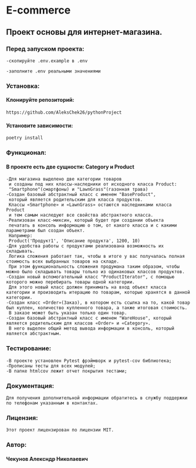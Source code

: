   # E-commerce
  
 ## Проект основы для интернет-магазина.

 ### Перед запуском проекта:

    -скопируйте .env.example в .env

    -заполните .env реальными значениями

 ### Установка:
 #### Клонируйте репозиторий:

    https://github.com/AleksChek26/pythonProject

 #### Установите зависимости:

    poetry install

 ### Функционал:
   #### В проекте есть две сущности: Category и Product 
    -Для магазина выделено две категории товаров 
     и созданы под них классы-наследники от исходного класса Product:
     "Smartphone"(смартфоны) и "LawnGrass"(газонная трава)
    -Создан базовый абстрактный класс с именем "BaseProduct",  
     который является родительским для класса продуктов.
     Классы «Smartphone» и «LawnGrass» остаются наследниками класса Product
     и тем самым наследуют все свойства абстрактного класса.
    -Реализован класс-миксин, который будет при создании объекта 
     печатать в консоль информацию о том, от какого класса и с какими параметрами был создан объект.
     Например:
     Product('Продукт1', 'Описание продукта', 1200, 10)
    -Для удобства работы с продуктами реализована возможность их складывать.  
     Логика сложения работает так, чтобы в итоге у вас получалась полная стоимость всех выбранных товаров на складе.
     При этом функциональность сложения продумана таким образом, чтобы можно было складывать товары только из одинаковых классов продуктов.
    -Создан новый вспомогательный класс "ProductIterator", с помощью которого можно перебирать товары одной категории. 
     Для этого новый класс должен принимать на вход объект класса категории и производить итерацию по товарам, которые хранятся в данной категории.
    -Создан класс «Order»(Заказ), в котором есть ссылка на то, какой товар был куплен, количество купленного товара, а также итоговая стоимость.
     В заказе может быть указан только один товар.
    -Создан базовый абстрактный класс с именем "WareHouse", который является родительским для классов «Order» и «Category».
     В него выделен общий метод вывода информации в консоль, который является абстрактным.
### Тестирование:
    -В проекте установлен Pytest фрэймворк и pytest-cov библиотека; 
    -Прописаны тесты для всех модулей;
    -В папке htmlcov лежит отчет покрытия тестами;

### Документация:
    Для получения дополнительной информации обратитесь в службу поддержки по телефонам указанным в контактах.
  
### Лицензия:
    Этот проект лицензирован по лицензии MIT.
  
### Автор:

#### Чекунов Алексндр Николаевич
